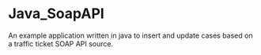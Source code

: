 # Java_SoapAPI
An example application written in java to insert and update cases based on a traffic ticket SOAP API source.
